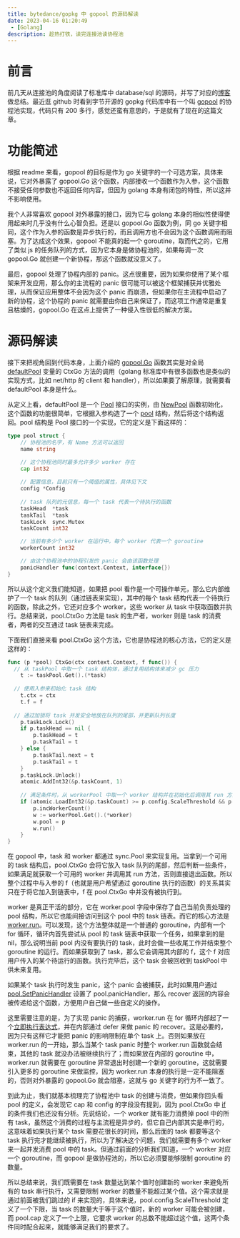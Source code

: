 ```yaml
---
title: bytedance/gopkg 中 gopool 的源码解读
date: 2023-04-16 01:20:49
 - [Golang]
description: 趁热打铁，读完连接池读协程池
---
```


# 前言

前几天从连接池的角度阅读了标准库中 database/sql 的源码，并写了对应的[博客](/2023/04/12/SqlConnectionPool/)做总结。最近逛 github 时看到字节开源的 gopkg 代码库中有一个叫 [gopool](https://github.com/bytedance/gopkg/tree/develop/util/gopool) 的协程池实现，代码只有 200 多行，感觉还蛮有意思的，于是就有了现在的这篇文章。

# 功能简述

根据 readme 来看，gopool 的目标是作为 go 关键字的一个可选方案，具体来说，它对外暴露了 gopool.Go 这个函数，内部接收一个函数作为入参，这个函数不接受任何参数也不返回任何内容，但因为 golang 本身有闭包的特性，所以这并不影响使用。

我个人非常喜欢 gopool 对外暴露的接口，因为它与 golang 本身的相似性使得使用起来时几乎没有什么心智负担。还是以 gopool.Go 函数为例，同 go 关键字相同，这个作为入参的函数是异步执行的，而且调用方也不会因为这个函数调用而阻塞。为了达成这个效果，gopool 不能真的起一个 goroutine，取而代之的，它用了类似 js 的任务队列的方式，因为它本身是做协程池的，如果每调一次 gopool.Go 就创建一个新协程，那这个函数就没意义了。

最后，gopool 处理了协程内部的 panic。这点很重要，因为如果你使用了某个框架来开发应用，那么你的主流程的 panic 很可能可以被这个框架捕获并优雅处理，从而保证应用整体不会因为这个 panic 而崩溃，但如果你在主流程中启动了新的协程，这个协程的 panic 就需要由你自己来保证了，而这项工作通常是重复且枯燥的，gopool.Go 在这点上提供了一种侵入性很低的解决方案。

# 源码解读

接下来把视角回到代码本身，上面介绍的 [gopool.Go](https://github.com/bytedance/gopkg/blob/develop/util/gopool/gopool.go#L36-L43) 函数其实是对全局 [defaultPool](https://github.com/bytedance/gopkg/blob/develop/util/gopool/gopool.go#L23-L24) 变量的 CtxGo 方法的调用（golang 标准库中有很多函数也是类似的实现方式，比如 net/http 的 client 和 handler），所以如果要了解原理，就需要看 defaultPool 本身是什么。

从定义上看，defaultPool 是一个 [Pool](https://github.com/bytedance/gopkg/blob/develop/util/gopool/pool.go#L23-L36) 接口的实例，由 [NewPool](https://github.com/bytedance/gopkg/blob/develop/util/gopool/pool.go#L93-L101) 函数初始化，这个函数的功能很简单，它根据入参构造了一个 [pool](https://github.com/bytedance/gopkg/blob/develop/util/gopool/pool.go#L72-L91) 结构，然后将这个结构返回。pool 结构是 Pool 接口的一个实现，它的定义是下面这样的：

```go
type pool struct {
	// 协程池的名字，有 Name 方法可以返回
	name string

	// 这个协程池同时最多允许多少 worker 存在
	cap int32
  
	// 配置信息，目前只有一个阈值的属性，具体见下文
	config *Config
  
	// task 队列的元信息，每一个 task 代表一个待执行的函数
	taskHead  *task
	taskTail  *task
	taskLock  sync.Mutex
	taskCount int32

	// 当前有多少个 worker 在运行中，每个 worker 代表一个 goroutine
	workerCount int32

	// 由这个协程池中的协程引发的 panic 会由该函数处理
	panicHandler func(context.Context, interface{})
}
```

所以从这个定义我们能知道，如果把 pool 看作是一个可操作单元，那么它内部维护了一个 task 的队列（通过链表来实现），其中的每个 task 结构代表一个待执行的函数，除此之外，它还对应多个 worker，这些 worker 从 task 中获取函数并执行。总结来说，pool.CtxGo 方法是 task 的生产者，worker 则是 task 的消费者，两者的交互通过 task 链表来完成。

下面我们直接来看 pool.CtxGo 这个方法，它也是协程池的核心方法，它的定义是这样的：

```go
func (p *pool) CtxGo(ctx context.Context, f func()) {
  // 从 taskPool 中取一个 task 结构体，通过复用结构体来减少 gc 压力
	t := taskPool.Get().(*task)
  
  // 使用入参来初始化 task 结构
	t.ctx = ctx
	t.f = f
  
  // 通过加锁将 task 并发安全地放在队列的尾部，并更新队列长度
	p.taskLock.Lock()
	if p.taskHead == nil {
		p.taskHead = t
		p.taskTail = t
	} else {
		p.taskTail.next = t
		p.taskTail = t
	}
	p.taskLock.Unlock()
	atomic.AddInt32(&p.taskCount, 1)
  
	// 满足条件时，从 workerPool 中取一个 worker 结构并在初始化后调用其 run 方法
	if (atomic.LoadInt32(&p.taskCount) >= p.config.ScaleThreshold && p.WorkerCount() < atomic.LoadInt32(&p.cap)) || p.WorkerCount() == 0 {
		p.incWorkerCount()
		w := workerPool.Get().(*worker)
		w.pool = p
		w.run()
	}
}
```

在 gopool 中，task 和 worker 都通过 sync.Pool 来实现复用。当拿到一个可用的 task 结构后，pool.CtxGo 会将它放入 task 队列的尾部，然后判断一些条件，如果满足就获取一个可用的 worker 并调用其 run 方法，否则直接退出函数。所以整个过程中与入参的 f（也就是用户希望通过 goroutine 执行的函数）的关系其实只在于将它加入到链表中，f 在 pool.CtxGo 中并没有被执行到。

worker 是真正干活的部分，它在 worker.pool 字段中保存了自己当前负责处理的 pool 结构，所以它也能间接访问到这个 pool 中的 task 链表。而它的核心方法是 [worker.run](https://github.com/bytedance/gopkg/blob/develop/util/gopool/worker.go#L40-L74)。可以发现，这个方法整体就是一个普通的 goroutine，内部有一个 for 循环，循环内首先尝试从 pool 的 task 链表中获取一个任务，如果拿到的是 nil，那么说明当前 pool 内没有要执行的 task，此时会做一些收尾工作并结束整个 goroutine 的运行。而如果获取到了 task，那么它会调用其内部的 f，这个 f 对应用户传入的某个待运行的函数。执行完毕后，这个 task 会被回收到 taskPool 中供未来复用。

如果某个 task 执行时发生 panic，这个 panic 会被捕获，此时如果用户通过 [pool.SetPanicHandler](https://github.com/bytedance/gopkg/blob/develop/util/gopool/pool.go#L141-L144) 设置了 pool.panicHandler，那么 recover 返回的内容会被传递给这个函数，方便用户自己做一些自定义的操作。

这里需要注意的是，为了实现 panic 的捕获，worker.run 在 for 循环内部起了一个[立即执行表达式](https://github.com/bytedance/gopkg/blob/develop/util/gopool/worker.go#L58-L70)，并在内部通过 defer 来做 panic 的 recover。这是必要的，因为只有这样它才能把 panic 的影响限制在单个 task 上。否则如果放在 worker.run 的一开始，那么当某个 task panic 时整个 worker.run 函数就会结束，其他的 task 就没办法被继续执行了；而如果放在内部的 goroutine 中，worker.run 就需要在 goroutine 异常退出时创建一个新的 goroutine，这就需要引入更多的 goroutine 来做监控，因为 worker.run 本身的执行是一定不能阻塞的，否则对外暴露的 gopool.Go 就会阻塞，这就与 go 关键字的行为不一致了。

到此为止，我们就基本梳理完了协程池中 task 的创建与消费，但如果你回头看 pool 的定义，会发现它 cap 和 config 的字段没有提到，因为 pool.CtxGo 中 [if](https://github.com/bytedance/gopkg/blob/develop/util/gopool/pool.go#L133) 的条件我们也还没有分析。先说结论，一个 worker 就有能力消费掉 pool 中的所有 task，虽然这个消费的过程与主流程是异步的，但它自己内部其实是串行的，这意味着如果执行某个 task 需要花很长的时间，那么后面的 task 都要等这个 task 执行完才能继续被执行，所以为了解决这个问题，我们就需要有多个 worker 来一起并发消费 pool 中的 task。但通过前面的分析我们知道，一个 worker 对应一个 goroutine，而 gopool 是做协程池的，所以它必须要能够限制 goroutine 的数量。

所以总结来说，我们既需要在 task 数量达到某个值时创建新的 worker 来避免所有的 task 串行执行，又需要限制 worker 的数量不能超过某个值。这个需求就是通过前面被我们跳过的 if 来实现的，具体来说，pool.config.ScaleThreshold 定义了一个下限，当 task 的数量大于等于这个值时，新的 worker 可能会被创建，而 pool.cap 定义了一个上限，它要求 worker 的总数不能超过这个值，这两个条件同时配合起来，就能够满足我们的要求了。

